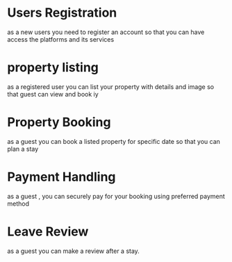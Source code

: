 # Users Registration 
as a new users you need to register an account so that you can have access the platforms and its services 

# property listing 
as a registered user you can list your property with details and image so that guest can view and book iy

# Property Booking 
as a guest you can book a listed property for specific date so that you can plan a stay

# Payment Handling
as a guest , you can securely pay for your booking using preferred payment method 

# Leave Review 
as a guest you can make a review after a stay.